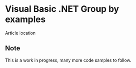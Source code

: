 # Visual Basic .NET Group by examples

Article location

## Note
This is a work in progress, many more code samples to follow.
